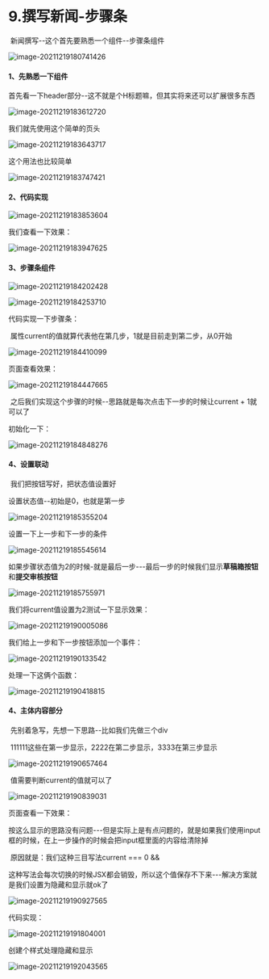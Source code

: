 # 9.撰写新闻-步骤条

​		新闻撰写--这个首先要熟悉一个组件--步骤条组件

![image-20211219180741426](../../../../.vuepress/public/images/image-20211219180741426.png)



#### 1、先熟悉一下组件

​	首先看一下header部分--这不就是个H标题嘛，但其实将来还可以扩展很多东西

![image-20211219183612720](../../../../.vuepress/public/images/image-20211219183612720.png)



我们就先使用这个简单的页头

![image-20211219183643717](../../../../.vuepress/public/images/image-20211219183643717.png)



这个用法也比较简单

![image-20211219183747421](../../../../.vuepress/public/images/image-20211219183747421.png)





#### 2、代码实现

![image-20211219183853604](../../../../.vuepress/public/images/image-20211219183853604.png)



我们查看一下效果：

![image-20211219183947625](../../../../.vuepress/public/images/image-20211219183947625.png)







#### 3、步骤条组件

![image-20211219184202428](../../../../.vuepress/public/images/image-20211219184202428.png)



![image-20211219184253710](../../../../.vuepress/public/images/image-20211219184253710.png)



代码实现一下步骤条：

​		属性current的值就算代表他在第几步，1就是目前走到第二步，从0开始

![image-20211219184410099](../../../../.vuepress/public/images/image-20211219184410099.png)



页面查看效果：

![image-20211219184447665](../../../../.vuepress/public/images/image-20211219184447665.png)

​		之后我们实现这个步骤的时候--思路就是每次点击下一步的时候让current + 1就可以了



初始化一下：

![image-20211219184848276](../../../../.vuepress/public/images/image-20211219184848276.png)







#### 4、设置联动

​	我们把按钮写好，把状态值设置好

设置状态值--初始是0，也就是第一步

![image-20211219185355204](../../../../.vuepress/public/images/image-20211219185355204.png)



设置一下上一步和下一步的条件

![image-20211219185545614](../../../../.vuepress/public/images/image-20211219185545614.png)



如果步骤状态值为2的时候-就是最后一步---最后一步的时候我们显示**草稿箱按钮**和**提交审核按钮**

![image-20211219185755971](../../../../.vuepress/public/images/image-20211219185755971.png)



我们将current值设置为2测试一下显示效果：

![image-20211219190005086](../../../../.vuepress/public/images/image-20211219190005086.png)



我们给上一步和下一步按钮添加一个事件：

![image-20211219190133542](../../../../.vuepress/public/images/image-20211219190133542.png)



处理一下这俩个函数：

![image-20211219190418815](../../../../.vuepress/public/images/image-20211219190418815.png)



#### 4、主体内容部分

​	先别着急写，先想一下思路--比如我们先做三个div

​		111111这些在第一步显示，2222在第二步显示，3333在第三步显示

![image-20211219190657464](../../../../.vuepress/public/images/image-20211219190657464.png)

​	值需要判断current的值就可以了

![image-20211219190839031](../../../../.vuepress/public/images/image-20211219190839031.png)



页面查看一下效果：

​	按这么显示的思路没有问题---但是实际上是有点问题的，就是如果我们使用input框的时候，在上一步操作的时候会把input框里面的内容给清除掉

​		原因就是：我们这种三目写法current === 0 && **<div>** 这种写法会每次切换的时候JSX都会销毁，所以这个值保存不下来---解决方案就是我们设置为隐藏和显示就ok了

![image-20211219190927565](../../../../.vuepress/public/images/image-20211219190927565.png)



代码实现：

![image-20211219191804001](../../../../.vuepress/public/images/image-20211219191804001.png)



创建个样式处理隐藏和显示

![image-20211219192043565](../../../../.vuepress/public/images/image-20211219192043565.png)





























